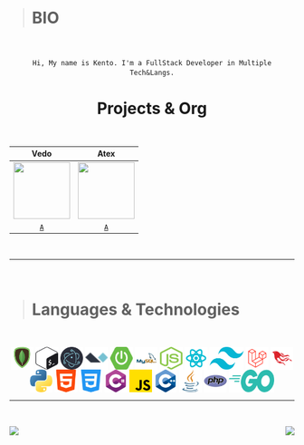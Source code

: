 &nbsp;

> # BIO

<br>
<br>

<div align="center">
  <code>Hi, My name is Kento. I'm a FullStack Developer in Multiple Tech&Langs.</code>
</div>

<h1 align="center"> Projects & Org </h1>

<br>

<div align="center">

| Vedo | Atex |
| :---: | :---: |
| <img align="left" src="https://cdn.discordapp.com/attachments/803130523664515102/993303938164080690/6c65b3ed3c0d97a469d0be71037d5a5d.gif" width="100px" height="100px"> | <img align="left" src="https://cdn.discordapp.com/attachments/803130523664515102/993303938164080690/6c65b3ed3c0d97a469d0be71037d5a5d.gif" width="100px" height="100px"> |
| <a href="https://reety.tk/"> <code align="center">A</code> </a> | <a href="https://reety.tk/"> <code align="center">A</code> </a> |

</div>

&nbsp;

---


&nbsp;

> # Languages & Technologies

&nbsp;

<div align="center">
  <img align="center" src="mongodb.png" width="40px" height="40px">
  <img align="center" src="images/bash.png" width="40px" height="40px">
  <img align="center" src="images/electron.png" width="40px" height="40px">
  <img align="center" src="images/alpinejs.png" width="40px" height="40px">
  <img align="center" src="spring-boot.png" width="40px" height="40px">
  <img align="center" src="mysql.png" width="40px" height="40px">
  <img align="center" src="nodejs.png" width="40px" height="40px">
  <img align="center" src="react.png" width="40px" height="40px">
  <img align="center" src="tailwindcss.png" width="60px" height="40px">
  <img align="center" src="images/laravel.png" width="40px" height="40px">
  <img align="center" src="images/phoenix.png" width="40px" height="40px">
  <img align="center" src="images/python.png" width="40px" height="40px">
  <img align="center" src="images/html-5.png" width="40px" height="40px">
  <img align="center" src="images/css-3.png" width="40px" height="40px">
  <img align="center" src="images/c-sharp.png" width="40px" height="40px">
  <img align="center" src="images/js.png" width="40px" height="40px">
  <img align="center" src="images/c-.png" width="40px" height="40px">
  <img align="center" src="images/java.png" width="40px" height="40px">
  <img align="center" src="images/php.png" width="40px" height="40px">
  <img align="center" src="golang.png" width="80px" height="40px">
</div>

---

&nbsp;

<div>
  <img align="left" src="https://views.whatilearened.today/views/github/Kentomii/verma-anushka.svg">
  <img align="right" src="https://img.shields.io/badge/Gracias%20por%20visitarme%20Negro-!-1EAEDB.svg">
</div>
